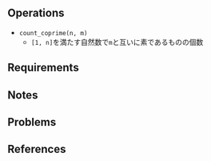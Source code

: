 ## Operations

- `count_coprime(n, m)`
	- `[1, n]`を満たす自然数で`m`と互いに素であるものの個数

## Requirements

## Notes

## Problems

## References
